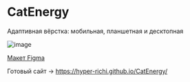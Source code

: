 # CatEnergy

Адаптивная вёрстка: мобильная, планшетная и десктопная

![image](https://github.com/hyper-richi/CatEnergy/blob/main/img/DemoCatEnergy.gif)


[Макет Figma](https://www.figma.com/file/K1qLu4IFgCWgiIDWYnf6MN/HTML-2-_-%D0%9A%D1%8D%D1%82-%D1%8D%D0%BD%D0%B5%D1%80%D0%B4%D0%B6%D0%B8-_-Full?node-id=1%3A3 "Необязательная подсказка")

Готовый сайт -> https://hyper-richi.github.io/CatEnergy/

